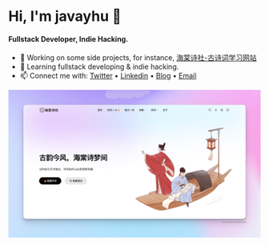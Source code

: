 
# Hi, I'm javayhu 👋

#### Fullstack Developer, Indie Hacking.

- 🚀 Working on some side projects, for instance, [海棠诗社-古诗词学习网站](https://pocketpoetry.club)
- 📖 Learning fullstack developing & indie hacking.
- 📫 Connect me with: [Twitter](https://twitter.com/javayhu) • [Linkedin](https://www.linkedin.com/in/javayhu) • [Blog](https://javayhu.site) • [Email](mailto:javayhu@gmail.com)

![image](screenshot_xnapper.png)
